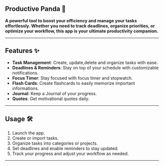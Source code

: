 ## Productive Panda 🚀  

**A powerful tool to boost your efficiency and manage your tasks effortlessly. Whether you need to track deadlines, organize priorities, or optimize your workflow, this app is your ultimate productivity companion.**

---

## Features ✨  

- **Task Management**: Create, update,delete and organize tasks with ease.  
- **Deadlines & Reminders**: Stay on top of your schedule with customizable notifications.  
- **Focus Timer**: Stay focused with focus timer and stopwatch.  
- **Flash Cards**: Create flashcards to easily memorize important informations.
- **Journal**: Keep a Journal of your progress.
- **Quotes**: Get motivational quotes daily.

---

## Usage 🛠️  

1. Launch the app.  
2. Create or import tasks.  
3. Organize tasks into categories or projects.  
4. Set deadlines and enable reminders to stay updated.  
5. Track your progress and adjust your workflow as needed.  

---
